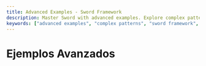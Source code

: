 ```yaml
---
title: Advanced Examples - Sword Framework
description: Master Sword with advanced examples. Explore complex patterns, real-world scenarios, and production-ready code samples.
keywords: ["advanced examples", "complex patterns", "sword framework", "production examples", "real world examples"]
---
```


# Ejemplos Avanzados
